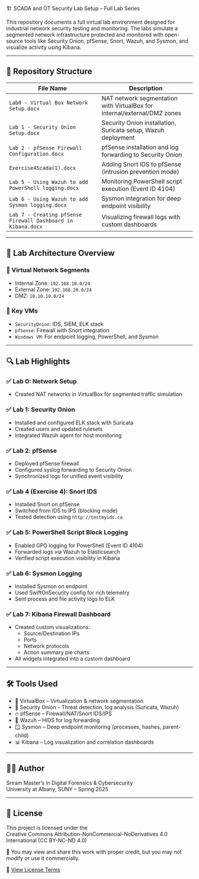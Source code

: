 🏗️ SCADA and OT Security Lab Setup – Full Lab Series

This repository documents a full virtual lab environment designed for industrial network security testing and monitoring. The labs simulate a segmented network infrastructure protected and monitored with open-source tools like Security Onion, pfSense, Snort, Wazuh, and Sysmon, and visualize activity using Kibana.

---

## 📁 Repository Structure

| File Name                                         | Description |
|--------------------------------------------------|-------------|
| `Lab0 - Virtual Box Network Setup.docx`          | NAT network segmentation with VirtualBox for internal/external/DMZ zones |
| `Lab 1 - Security Onion Setup.docx`              | Security Onion installation, Suricata setup, Wazuh deployment |
| `Lab 2 - pfSense Firewall Configuration.docx`    | pfSense installation and log forwarding to Security Onion |
| `Exercise4Scada(1).docx`                         | Adding Snort IDS to pfSense (intrusion prevention mode) |
| `Lab 5 - Using Wazuh to add PowerShell logging.docx` | Monitoring PowerShell script execution (Event ID 4104) |
| `Lab 6 - Using Wazuh to add Sysmon logging.docx` | Sysmon integration for deep endpoint visibility |
| `Lab 7 - Creating pfSense Firewall Dashboard in Kibana.docx` | Visualizing firewall logs with custom dashboards |

---

## 🧱 Lab Architecture Overview

### 🔹 Virtual Network Segments
- Internal Zone: `192.168.10.0/24`
- External Zone: `192.168.20.0/24`
- DMZ: `10.10.10.0/24`

### 🔹 Key VMs
- `SecurityOnion`: IDS, SIEM, ELK stack
- `pfSense`: Firewall with Snort integration
- `Windows VM`: For endpoint logging, PowerShell, and Sysmon

---

## 🔍 Lab Highlights

### ✅ Lab 0: Network Setup
- Created NAT networks in VirtualBox for segmented traffic simulation

### ✅ Lab 1: Security Onion
- Installed and configured ELK stack with Suricata
- Created users and updated rulesets
- Integrated Wazuh agent for host monitoring

### ✅ Lab 2: pfSense
- Deployed pfSense firewall
- Configured syslog forwarding to Security Onion
- Synchronized logs for unified event visibility

### ✅ Lab 4 (Exercise 4): Snort IDS
- Installed Snort on pfSense
- Switched from IDS to IPS (blocking mode)
- Tested detection using `http://testmyids.ca`

### ✅ Lab 5: PowerShell Script Block Logging
- Enabled GPO logging for PowerShell (Event ID 4104)
- Forwarded logs via Wazuh to Elasticsearch
- Verified script execution visibility in Kibana

### ✅ Lab 6: Sysmon Logging
- Installed Sysmon on endpoint
- Used SwiftOnSecurity config for rich telemetry
- Sent process and file activity logs to ELK

### ✅ Lab 7: Kibana Firewall Dashboard
- Created custom visualizations:
  - Source/Destination IPs
  - Ports
  - Network protocols
  - Action summary pie charts
- All widgets integrated into a custom dashboard

---

## 🛠️ Tools Used

- 🧱 VirtualBox – Virtualization & network segmentation
- 🧠 Security Onion – Threat detection, log analysis (Suricata, Wazuh)
- 🔥 pfSense – Firewall/NAT/Snort IDS/IPS
- 🐍 Wazuh – HIDS for log forwarding
- 🪟 Sysmon – Deep endpoint monitoring (processes, hashes, parent-child)
- 📊 Kibana – Log visualization and correlation dashboards

---

## 👨‍💻 Author

Sriram 
Master’s in Digital Forensics & Cybersecurity  
University at Albany, SUNY – Spring 2025

---

## 📄 License

This project is licensed under the  
Creative Commons Attribution-NonCommercial-NoDerivatives 4.0 International (CC BY-NC-ND 4.0)

📌 You may view and share this work with proper credit, but you may not modify or use it commercially.

🔗 [View License Terms](https://creativecommons.org/licenses/by-nc-nd/4.0/)
